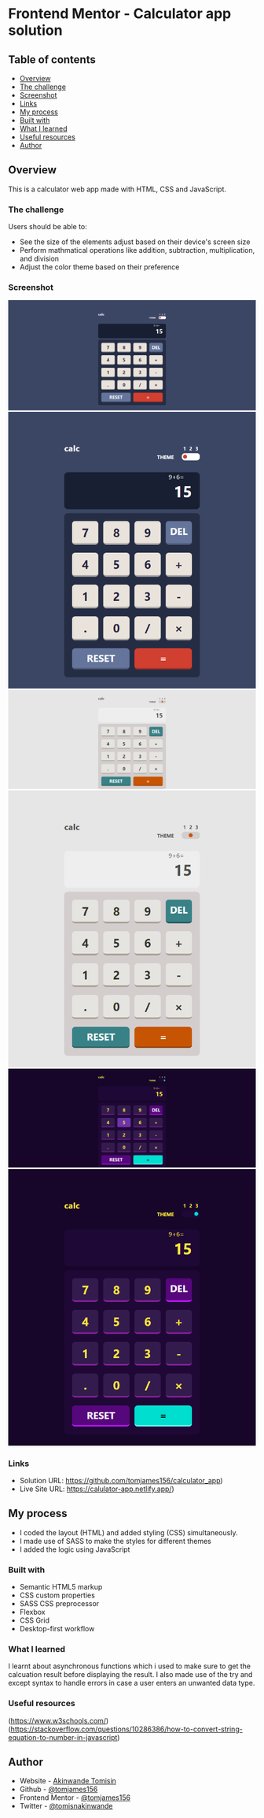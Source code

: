 # Frontend Mentor - Calculator app solution

## Table of contents

- [Overview](#overview)
- [The challenge](#the-challenge)
- [Screenshot](#screenshot)
- [Links](#links)
- [My process](#my-process)
- [Built with](#built-with)
- [What I learned](#what-i-learned)
- [Useful resources](#useful-resources)
- [Author](#author)

## Overview

This is a calculator web app made with HTML, CSS and JavaScript.

### The challenge

Users should be able to:

- See the size of the elements adjust based on their device's screen size
- Perform mathmatical operations like addition, subtraction, multiplication, and division
- Adjust the color theme based on their preference

### Screenshot

![](./screenshots/blue-theme-desktop.png)
![](./screenshots/blue-theme-mobile.png)
![](./screenshots/beige-theme-desktop.png)
![](./screenshots/beige-theme-mobile.png)
![](./screenshots/purple-theme-desktop.png)
![](./screenshots/purple-theme-mobile.png)

### Links

- Solution URL: https://github.com/tomjames156/calculator_app)
- Live Site URL: https://calulator-app.netlify.app/)

## My process

- I coded the layout (HTML) and added styling (CSS) simultaneously. 
- I made use of SASS to make the styles for different themes
- I added the logic using JavaScript

### Built with

- Semantic HTML5 markup
- CSS custom properties
- SASS CSS preprocessor
- Flexbox
- CSS Grid
- Desktop-first workflow

### What I learned

I learnt about asynchronous functions which i used to make sure to get the calcuation result before displaying the result. I also made use of the try and except syntax to handle errors in case a user enters an unwanted data type.

### Useful resources

(https://www.w3schools.com/)
(https://stackoverflow.com/questions/10286386/how-to-convert-string-equation-to-number-in-javascript)

## Author

- Website - [Akinwande Tomisin](https://tomis-portfolio.netlify.app)
- Github - [@tomjames156](https://github.com/tomjames156)
- Frontend Mentor - [@tomjames156](https://www.frontendmentor.io/profile/tomjames156)
- Twitter - [@tomisnakinwande](https://mobile.twitter.com/tomisnakinwande/)